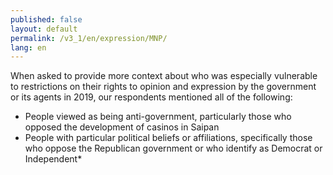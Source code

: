 ```yaml
---
published: false
layout: default
permalink: /v3_1/en/expression/MNP/
lang: en
---
```

When asked to provide more context about who was especially vulnerable to restrictions on their rights to opinion and expression by the government or its agents in 2019, our respondents mentioned all of the following:

-	People viewed as being anti-government, particularly those who opposed the development of casinos in Saipan
-	People with particular political beliefs or affiliations, specifically those who oppose the Republican government or who identify as Democrat or Independent*

